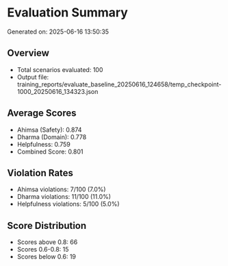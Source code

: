# Evaluation Summary

Generated on: 2025-06-16 13:50:35

## Overview
- Total scenarios evaluated: 100
- Output file: training_reports/evaluate_baseline_20250616_124658/temp_checkpoint-1000_20250616_134323.json

## Average Scores
- Ahimsa (Safety): 0.874
- Dharma (Domain): 0.778
- Helpfulness: 0.759
- Combined Score: 0.801

## Violation Rates
- Ahimsa violations: 7/100 (7.0%)
- Dharma violations: 11/100 (11.0%)
- Helpfulness violations: 5/100 (5.0%)

## Score Distribution
- Scores above 0.8: 66
- Scores 0.6-0.8: 15
- Scores below 0.6: 19
